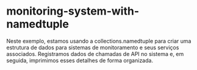 # monitoring-system-with-namedtuple
Neste exemplo, estamos usando a collections.namedtuple para criar uma estrutura de dados para sistemas de monitoramento e seus serviços associados. Registramos dados de chamadas de API no sistema e, em seguida, imprimimos esses detalhes de forma organizada.
